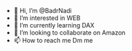- 👋 Hi, I’m @BadrNadi
- 👀 I’m interested in WEB
- 🌱 I’m currently learning DAX
- 💞️ I’m looking to collaborate on Amazon
- 📫 How to reach me Dm me
